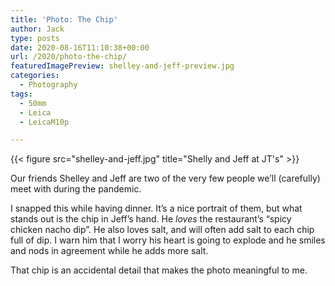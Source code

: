 ```yaml
---
title: 'Photo: The Chip'
author: Jack
type: posts
date: 2020-08-16T11:10:38+00:00
url: /2020/photo-the-chip/
featuredImagePreview: shelley-and-jeff-preview.jpg
categories:
  - Photography
tags:
  - 50mm
  - Leica
  - LeicaM10p

---
```

{{< figure src="shelley-and-jeff.jpg" title="Shelly and Jeff at JT's" >}}

Our friends Shelley and Jeff are two of the very few people we&#8217;ll (carefully) meet with during the pandemic.

I snapped this while having dinner. It&#8217;s a nice portrait of them, but what stands out is the chip in Jeff&#8217;s hand. He _loves_ the restaurant&#8217;s &#8220;spicy chicken nacho dip&#8221;. He also loves salt, and will often add salt to each chip full of dip. I warn him that I worry his heart is going to explode and he smiles and nods in agreement while he adds more salt.

That chip is an accidental detail that makes the photo meaningful to me.

